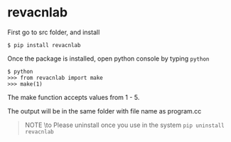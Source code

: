 # revacnlab

First go to src folder, and install

```
$ pip install revacnlab
```

Once the package is installed, open python console by typing `python`

```
$ python
>>> from revacnlab import make
>>> make(1)
```

The make function accepts values from 1 - 5.

The output will be in the same folder with file name as program.cc

> NOTE \to Please uninstall once you use in the system `pip uninstall revacnlab`
